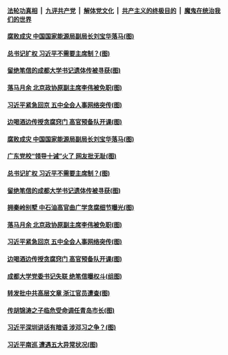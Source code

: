 ####  [法轮功真相](../../../../basic/blob/master/README.md?t=10171931) &nbsp;|&nbsp; [九评共产党](../../../../9ping.md/blob/master/README.md?t=10171931) &nbsp;|&nbsp; [解体党文化](../../../../jtdwh.md/blob/master/README.md?t=10171931)  &nbsp;|&nbsp; [共产主义的终极目的](../../../../gczydzjmd.md/blob/master/README.md?t=10171931) &nbsp;|&nbsp; [魔鬼在统治我们的世界](../../../../mgztzwmdsj.md/blob/master/README.md?t=10171931) 

#### [腐败成灾 中国国家能源局副局长刘宝华落马(图)](../pages/p2/949527.md?t=10171931) 

#### [总书记扩权 习近平不需要主席制？(图)](../pages/p2/949481.md?t=10171931) 

#### [留绝笔信的成都大学书记遗体传被寻获(图)](../pages/p2/949454.md?t=10171931) 

#### [落马月余 北京政协原副主席李伟被免职(图)](../pages/p2/949424.md?t=10171931) 

#### [习近平紧急回京 五中全会人事网络突传(图)](../pages/p2/949421.md?t=10171931) 

#### [边喝酒边传授贪腐窍门 高官预备队开课(图)](../pages/p2/949359.md?t=10171931) 

#### [腐败成灾 中国国家能源局副局长刘宝华落马(图)](../pages/p2/949527.md?t=10171931) 

#### [广东党校“领导十诫”火了 网友批无耻(图)](../pages/p2/949523.md?t=10171931) 

#### [总书记扩权 习近平不需要主席制？(图)](../pages/p2/949481.md?t=10171931) 



#### [留绝笔信的成都大学书记遗体传被寻获(图)](../pages/p2/949454.md?t=10171931) 

#### [拥秦岭别墅 中石油高官曲广学贪腐细节曝光(图)](../pages/p2/949440.md?t=10171931) 

#### [落马月余 北京政协原副主席李伟被免职(图)](../pages/p2/949424.md?t=10171931) 

#### [习近平紧急回京 五中全会人事网络突传(图)](../pages/p2/949421.md?t=10171931) 

#### [边喝酒边传授贪腐窍门 高官预备队开课(图)](../pages/p2/949359.md?t=10171931) 


#### [成都大学党委书记失联 绝笔信曝权斗(组图)](../pages/p2/949350.md?t=10171931) 



#### [转发批中共高层文章 浙江官员遭查(图)](../pages/p2/949311.md?t=10171931) 

#### [传胡锦涛之子临危受命调任青岛市长(图)](../pages/p2/949278.md?t=10171931) 

#### [习近平深圳讲话有暗语 涉邓习之争？(图)](../pages/p2/949257.md?t=10171931) 


#### [习近平南巡 遭遇五大异常状况(图)](../pages/p2/949249.md?t=10171931) 


